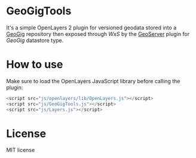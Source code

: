 # GeoGigTools

It's a simple OpenLayers 2 plugin for versioned geodata stored into a [GeoGig](http://geogig.org) repository then exposed through *WxS* by the [GeoServer](http://geoserver.org) plugin for *GeoGig* datastore type.

# How to use

Make sure to load the OpenLayers JavaScript library before calling the plugin:

```js
<script src="js/openlayers/lib/OpenLayers.js"></script>
<script src="js/GeoGigTools.js"></script>
<script src="js/Layers.js"></script>
```

# License

MIT license